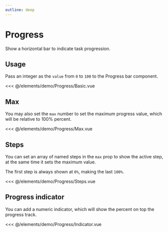 ```yaml
---
outline: deep
---
```


<script setup>
import Basic from './demo/Progress/Basic.vue';
import Max from './demo/Progress/Max.vue';
import Steps from './demo/Progress/Steps.vue';
import Indicator from './demo/Progress/Indicator.vue';
</script>

# Progress

Show a horizontal bar to indicate task progression.

## Usage

Pass an integer as the `value` from `0` to `100` to the Progress bar component.

<DemoContainer>
  <Basic/>
</DemoContainer>

<<< @/elements/demo/Progress/Basic.vue

## Max

You may also set the `max` number to set the maximum progress value, which will be relative to 100% percent.

<DemoContainer>
  <Max/>
</DemoContainer>

<<< @/elements/demo/Progress/Max.vue

## Steps

You can set an array of named steps in the `max` prop to show the active step, at the same time it sets the maximum value.

The first step is always shown at `0%`, making the last `100%`.

<DemoContainer>
  <Steps/>
</DemoContainer>

<<< @/elements/demo/Progress/Steps.vue

## Progress indicator

You can add a numeric indicator, which will show the percent on top the progress track.

<DemoContainer>
  <Indicator/>
</DemoContainer>

<<< @/elements/demo/Progress/Indicator.vue